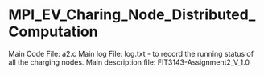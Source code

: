 # MPI_EV_Charing_Node_Distributed_Computation
Main Code File: a2.c
Main log File: log.txt - to record the running status of all the charging nodes. 
Main description file: FIT3143-Assignment2_V_1.0
